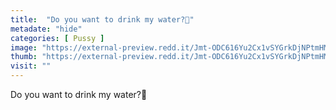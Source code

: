 ```yaml
---
title:  "Do you want to drink my water?🥛"
metadate: "hide"
categories: [ Pussy ]
image: "https://external-preview.redd.it/Jmt-ODC616Yu2Cx1vSYGrkDjNPtmHMy4yCdM207j7vQ.jpg?auto=webp&s=a1a7f25ab36d8bbce17cbc6008703ddbf5ce917f"
thumb: "https://external-preview.redd.it/Jmt-ODC616Yu2Cx1vSYGrkDjNPtmHMy4yCdM207j7vQ.jpg?width=1080&crop=smart&auto=webp&s=8a30976ef1eed5d1dc6233bc0f83dff8f46fc0c4"
visit: ""
---
```

Do you want to drink my water?🥛

